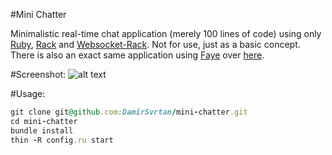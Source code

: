 #Mini Chatter

Minimalistic real-time chat application (merely 100 lines of code) using only [Ruby](https://www.ruby-lang.org/en/), [Rack](http://rack.github.io/) and [Websocket-Rack](https://github.com/imanel/websocket-rack). Not for use, just as a basic concept. There is also an exact same application using [Faye](http://faye.jcoglan.com/) over [here](https://github.com/DamirSvrtan/mini-chatter-faye).

#Screenshot:
![alt text](http://oi60.tinypic.com/2n7mn15.jpg "Chatter index")

#Usage:

```ruby
git clone git@github.com:DamirSvrtan/mini-chatter.git
cd mini-chatter
bundle install
thin -R config.ru start
```
